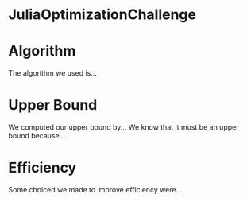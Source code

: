 # JuliaOptimizationChallenge


# Algorithm

The algorithm we used is...

# Upper Bound

We computed our upper bound by... We know that it must be an upper bound because...

# Efficiency

Some choiced we made to improve efficiency were...
